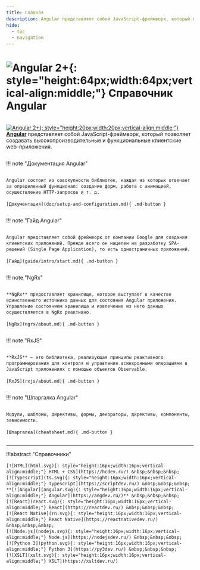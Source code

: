```yaml
---
title: Главная
description: Angular представляет собой JavaScript-фреймворк, который позволяет создавать высокопроизводительные и функциональные клиентские web-приложения
hide:
  - toc
  - navigation
---
```


# ![Angular 2+](./angular.svg){: style="height:64px;width:64px;vertical-align:middle;"} Справочник Angular

<div style="display: grid; grid-template-columns: repeat(auto-fill, minmax(300px, 1fr)); grid-column-gap: 30px; place-items: stretch;" markdown>

[![Angular 2+](./angular.svg){: style="height:20px;width:20px;vertical-align:middle;"} **Angular**](https://angular.io/) представляет собой JavaScript-фреймворк, который позволяет создавать высокопроизводительные и функциональные клиентские web-приложения.

!!! note "Документация Angular"

    Angular состоит из совокупности библиотек, каждая из которых отвечает за определенный функционал: создание форм, работа с анимацией, осуществление HTTP-запросов и т. д.

    [Документация](doc/setup-and-configuration.md){ .md-button }

!!! note "Гайд Angular"

    Angular представляет собой фреймворк от компании Google для создания клиентских приложений. Прежде всего он нацелен на разработку SPA-решений (Single Page Application), то есть одностраничных приложений.

    [Гайд](guide/intro/start.md){ .md-button }

!!! note "NgRx"

    **NgRx** предоставляет хранилище, которое выступает в качестве единственного источника данных для состояния Angular приложения. Управление состоянием хранилища и извлечение из него данных осуществляется в NgRx реактивно.

    [NgRx](ngrx/about.md){ .md-button }

!!! note "RxJS"

    **RxJS** — это библиотека, реализующая принципы реактивного программирования для контроля и управления асинхронными операциями в JavaScript приложениях с помощью объектов Observable.

    [RxJS](rxjs/about.md){ .md-button }

!!! note "Шпаргалка Angular"

    Модули, шаблоны, директивы, формы, декораторы, директивы, компоненты, зависимости.

    [Шпаргалка](cheatsheet.md){ .md-button }

</div>

---

!!!abstract "Справочники"

    [![HTML](html.svg){: style="height:16px;width:16px;vertical-align:middle;"} HTML + CSS](https://hcdev.ru/) &nbsp;&nbsp;&nbsp;
    [![Typescript](ts.svg){: style="height:16px;width:16px;vertical-align:middle;"} Typescript](https://scriptdev.ru/) &nbsp;&nbsp;&nbsp;
    **[![Angular](angular.svg){: style="height:16px;width:16px;vertical-align:middle;"} Angular](https://angdev.ru/)** &nbsp;&nbsp;&nbsp;
    [![React](react.svg){: style="height:16px;width:16px;vertical-align:middle;"} React](https://reactdev.ru/) &nbsp;&nbsp;&nbsp;
    [![React Native](rn.svg){: style="height:16px;width:16px;vertical-align:middle;"} React Native](https://reactnativedev.ru/) &nbsp;&nbsp;&nbsp;
    [![Node.js](nodejs.svg){: style="height:16px;width:16px;vertical-align:middle;"} Node.js](https://nodejsdev.ru/) &nbsp;&nbsp;&nbsp;
    [![Python 3](python.svg){: style="height:16px;width:16px;vertical-align:middle;"} Python 3](https://py3dev.ru/) &nbsp;&nbsp;&nbsp;
    [![XSLT](xslt.svg){: style="height:16px;width:16px;vertical-align:middle;"} XSLT](https://xsltdev.ru/)
